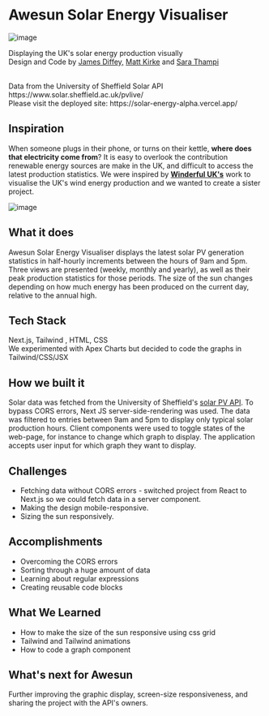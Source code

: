 # Awesun Solar Energy Visualiser

![image](https://github.com/SaraThampi/Solar-Energy/assets/128574441/439e800f-e765-4b1b-89ed-f82bf3962e1d)

Displaying the UK's solar energy production visually \
Design and Code by [James Diffey,](https://github.com/jamesdiffeycoding) [Matt Kirke](https://github.com/mattkirke) and [Sara Thampi](https://github.com/SaraThampi)

<br />
Data from the University of Sheffield Solar API 
https://www.solar.sheffield.ac.uk/pvlive/ 
<br />
Please visit the deployed site: 
https://solar-energy-alpha.vercel.app/

## Inspiration
When someone plugs in their phone, or turns on their kettle, **where does that electricity come from**?
It is easy to overlook the contribution renewable energy sources are make in the UK, and difficult to access the latest production statistics. We were inspired by **[Winderful UK's](https://winderful.uk/)** work to visualise the UK's wind energy production and we wanted to create a sister project.

![image](https://github.com/SaraThampi/Solar-Energy/assets/128574441/37bb18a8-a918-4434-b13b-600277c6ce96)


## What it does
Awesun Solar Energy Visualiser displays the latest solar PV generation statistics in half-hourly increments between the hours of 9am and 5pm. Three views are presented (weekly, monthly and yearly), as well as their peak production statistics for those periods. The size of the sun changes depending on how much energy has been produced on the current day, relative to the annual high.

## Tech Stack
Next.js, Tailwind , HTML, CSS \
We experimented with Apex Charts but decided to code the graphs in Tailwind/CSS/JSX

## How we built it
Solar data was fetched from the University of Sheffield's [solar PV API](https://docs.google.com/document/d/e/2PACX-1vSDFb-6dJ2kIFZnsl-pBQvcH4inNQCA4lYL9cwo80bEHQeTK8fONLOgDf6Wm4ze_fxonqK3EVBVoAIz/pub). To bypass CORS errors, Next JS server-side-rendering was used. The data was filtered to entries between 9am and 5pm to display only typical solar production hours. Client components were used to toggle states of the web-page, for instance to change which graph to display. The application accepts user input for which graph they want to display.

## Challenges
- Fetching data without CORS errors - switched project from React to Next.js so we could fetch data in a server component. 
- Making the design mobile-responsive. 
- Sizing the sun responsively.

## Accomplishments
- Overcoming the CORS errors
- Sorting through a huge amount of data
- Learning about regular expressions
- Creating reusable code blocks

## What We Learned
- How to make the size of the sun responsive using css grid 
- Tailwind and Tailwind animations 
- How to code a graph component

## What's next for Awesun
Further improving the graphic display, screen-size responsiveness, and sharing the project with the API's owners.
